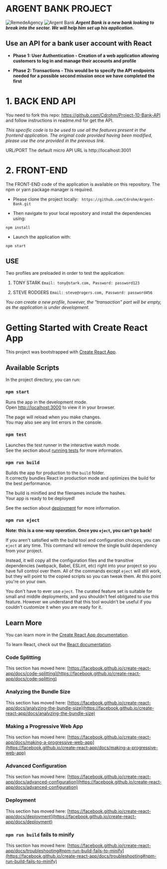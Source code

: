 # ARGENT BANK PROJECT
![RemedeAgency](https://user.oc-static.com/upload/2020/08/14/15974097192929_image1.png "RemedeAgency")
![Argent Bank](https://user.oc-static.com/upload/2020/08/14/1597410191519_image2.png "Argent Bank")
***Argent Bank is a new bank looking to break into the sector. We will help him set up his application.***

## Use an API for a bank user account with React
- **Phase 1: User Authentication - Creation of a web application allowing customers to log in and manage their accounts and profile**

- **Phase 2: Transactions - This would be to specify the API endpoints needed for a possible second mission once we have completed the first**

# **1. BACK END API**

You need to fork this repo: https://github.com/Cdrohm/Project-10-Bank-API and follow instructions in readme.md for get the API.

*This specific code is to be used to use all the features present in the frontend application.
The original code provided having been modified, please use the one provided in the previous link.*

URL/PORT
The default micro API URL is http://localhost:3001


# 2. FRONT-END

The FRONT-END code of the application is available on this repository. The npm or yarn package manager is required.
- Please clone the project locally:
` https://github.com/Cdrohm/Argent-Bank.git`

- Then navigate to your local repository and install the dependencies using:

`npm install`

- Launch the application with:

`npm start`

## USE

Two profiles are preloaded in order to test the application:

1. TONY STARK
`Email: tony@stark.com,
Password: password123`

2. STEVE RODGERS
`Email: steve@rogers.com,
Password: password456`

*You can create a new profile, however, the "transaction" part will be empty, as the application is under development.*

# Getting Started with Create React App

This project was bootstrapped with [Create React App](https://github.com/facebook/create-react-app).

## Available Scripts

In the project directory, you can run:

### `npm start`

Runs the app in the development mode.\
Open [http://localhost:3000](http://localhost:3000) to view it in your browser.

The page will reload when you make changes.\
You may also see any lint errors in the console.

### `npm test`

Launches the test runner in the interactive watch mode.\
See the section about [running tests](https://facebook.github.io/create-react-app/docs/running-tests) for more information.

### `npm run build`

Builds the app for production to the `build` folder.\
It correctly bundles React in production mode and optimizes the build for the best performance.

The build is minified and the filenames include the hashes.\
Your app is ready to be deployed!

See the section about [deployment](https://facebook.github.io/create-react-app/docs/deployment) for more information.

### `npm run eject`

**Note: this is a one-way operation. Once you `eject`, you can't go back!**

If you aren't satisfied with the build tool and configuration choices, you can `eject` at any time. This command will remove the single build dependency from your project.

Instead, it will copy all the configuration files and the transitive dependencies (webpack, Babel, ESLint, etc) right into your project so you have full control over them. All of the commands except `eject` will still work, but they will point to the copied scripts so you can tweak them. At this point you're on your own.

You don't have to ever use `eject`. The curated feature set is suitable for small and middle deployments, and you shouldn't feel obligated to use this feature. However we understand that this tool wouldn't be useful if you couldn't customize it when you are ready for it.

## Learn More

You can learn more in the [Create React App documentation](https://facebook.github.io/create-react-app/docs/getting-started).

To learn React, check out the [React documentation](https://reactjs.org/).

### Code Splitting

This section has moved here: [https://facebook.github.io/create-react-app/docs/code-splitting](https://facebook.github.io/create-react-app/docs/code-splitting)

### Analyzing the Bundle Size

This section has moved here: [https://facebook.github.io/create-react-app/docs/analyzing-the-bundle-size](https://facebook.github.io/create-react-app/docs/analyzing-the-bundle-size)

### Making a Progressive Web App

This section has moved here: [https://facebook.github.io/create-react-app/docs/making-a-progressive-web-app](https://facebook.github.io/create-react-app/docs/making-a-progressive-web-app)

### Advanced Configuration

This section has moved here: [https://facebook.github.io/create-react-app/docs/advanced-configuration](https://facebook.github.io/create-react-app/docs/advanced-configuration)

### Deployment

This section has moved here: [https://facebook.github.io/create-react-app/docs/deployment](https://facebook.github.io/create-react-app/docs/deployment)

### `npm run build` fails to minify

This section has moved here: [https://facebook.github.io/create-react-app/docs/troubleshooting#npm-run-build-fails-to-minify](https://facebook.github.io/create-react-app/docs/troubleshooting#npm-run-build-fails-to-minify)
